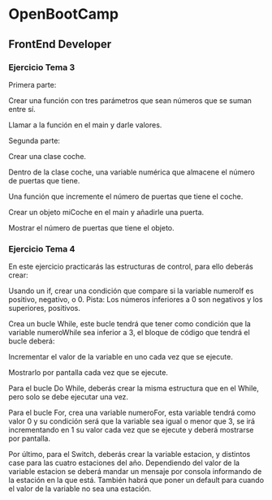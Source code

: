 # OpenBootCamp

## FrontEnd Developer

### Ejercicio Tema 3

Primera parte:

Crear una función con tres parámetros que sean números que se suman entre sí.

Llamar a la función en el main y darle valores.

Segunda parte:

Crear una clase coche.

Dentro de la clase coche, una variable numérica que almacene el número de puertas que tiene.

Una función que incremente el número de puertas que tiene el coche.

Crear un objeto miCoche en el main y añadirle una puerta.

Mostrar el número de puertas que tiene el objeto.

### Ejercicio Tema 4

En este ejercicio practicarás las estructuras de control, para ello deberás crear:

Usando un if, crear una condición que compare si la variable numeroIf es positivo, negativo, o 0.
Pista: Los números inferiores a 0 son negativos y los superiores, positivos.

Crea un bucle While, este bucle tendrá que tener como condición que la variable numeroWhile sea inferior a 3, el bloque de código que tendrá el bucle deberá:

Incrementar el valor de la variable en uno cada vez que se ejecute.

Mostrarlo por pantalla cada vez que se ejecute.

Para el bucle Do While, deberás crear la misma estructura que en el While, pero solo se debe ejecutar una vez.

Para el bucle For, crea una variable numeroFor, esta variable tendrá como valor 0 y su condición será que la variable sea igual o menor que 3, se irá incrementando en 1 su valor cada vez que se ejecute y deberá mostrarse por pantalla.

Por último, para el Switch, deberás crear la variable estacion, y distintos case para las cuatro estaciones del año. Dependiendo del valor de la variable estacion se deberá mandar un mensaje por consola informando de la estación en la que está. También habrá que poner un default para cuando el valor de la variable no sea una estación.
